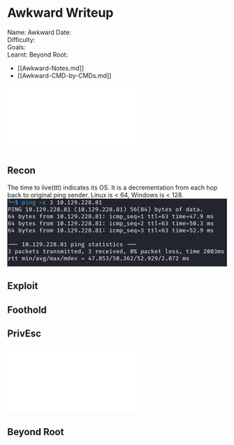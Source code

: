 # Awkward Writeup

Name: Awkward
Date:  
Difficulty:  
Goals:  
Learnt:
Beyond Root:

- [[Awkward-Notes.md]]
- [[Awkward-CMD-by-CMDs.md]]


![](Awkward-map.excalidraw.md)

## Recon

The time to live(ttl) indicates its OS. It is a decrementation from each hop back to original ping sender. Linux is < 64, Windows is < 128.
![ping](Screenshots/ping.png)
	
## Exploit

## Foothold

## PrivEsc

![](Awkward-map.excalidraw.md)

## Beyond Root


